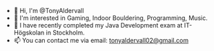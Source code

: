 - 👋 Hi, I'm @TonyAldervall
- 👀 I'm interested in Gaming, Indoor Bouldering, Programming, Music.
- 🌱 I have recently completed my Java Development exam at IT-Högskolan in Stockholm.
- 📫 You can contact me via email: tonyaldervall02@gmail.com
